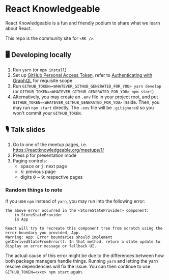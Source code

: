 # React Knowledgeable

React Knowledgeable is a fun and friendly podium to share what we learn about React.

This repo is the community site for `<RK />`.

## 🖥 Developing locally

1. Run `yarn` (or `npm install`)
2. Set up [GitHub Personal Access Token](https://github.com/settings/tokens), refer to [Authenticating with GraphQL](https://developer.github.com/v4/guides/forming-calls/#authenticating-with-graphql) for requisite scope
3. Run `GITHUB_TOKEN=<WHATEVER_GITHUB_GENERATED_FOR_YOU> yarn develop` (or `GITHUB_TOKEN=<WHATEVER_GITHUB_GENERATED_FOR_YOU> npm start`)
4. Alternatively, you may create an `.env` file in your project root, and put `GITHUB_TOKEN=<WHATEVER_GITHUB_GENERATED_FOR_YOU>` inside. Then, you may run `npm start` directly. The `.env` file will be `.gitignore`d so you won't commit your `GITHUB_TOKEN`.

## 🎙 Talk slides

1. Go to one of the meetup pages, i.e. https://reactknowledgeable.org/meetups/1/
2. Press <kbd>p</kbd> for presentation mode
3. Paging controls: 
   - <kbd>space</kbd> or <kbd>j</kbd>: next page
   - <kbd>k</kbd>: previous page
   - digits <kbd>0</kbd> ~ <kbd>9</kbd>: respective pages

### Random things to note

If you use `npm` instead of `yarn`, you may run into the following error:

```
The above error occurred in the <StoreStateProvider> component:
    in StoreStateProvider
    in App

React will try to recreate this component tree from scratch using the error boundary you provided, App.
Warning: App: Error boundaries should implement getDerivedStateFromError(). In that method, return a state update to display an error message or fallback UI.
```
The actual cause of this error might be due to the differences between how both package managers handle things. Running `yarn` and letting the yarn resolve dependencies will fix the issue. You can then continue to use `GITHUB_TOKEN=<xxx> npm start` again.